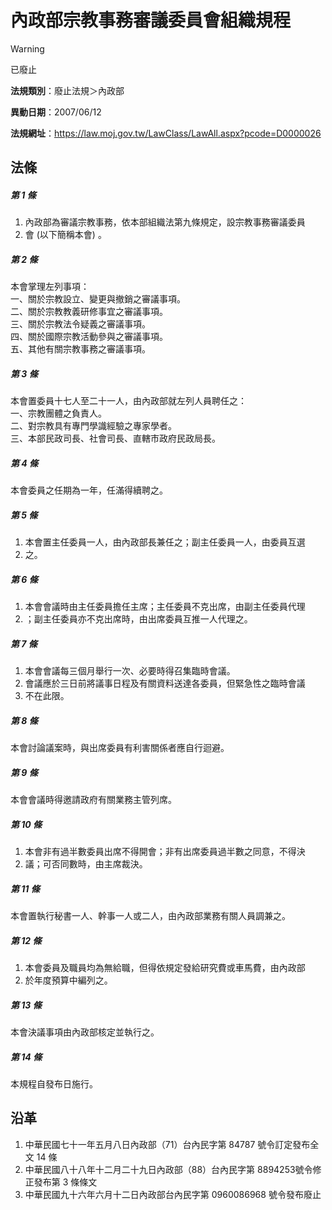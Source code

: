 # 內政部宗教事務審議委員會組織規程
> [!WARNING]
> 已廢止

**法規類別**：廢止法規＞內政部

**異動日期**：2007/06/12  

**法規網址**：https://law.moj.gov.tw/LawClass/LawAll.aspx?pcode=D0000026



## 法條
##### 第 1 條
1. 內政部為審議宗教事務，依本部組織法第九條規定，設宗教事務審議委員
1. 會 (以下簡稱本會) 。

##### 第 2 條
本會掌理左列事項：  
一、關於宗教設立、變更與撤銷之審議事項。  
二、關於宗教教義研修事宜之審議事項。  
三、關於宗教法令疑義之審議事項。  
四、關於國際宗教活動參與之審議事項。  
五、其他有關宗教事務之審議事項。

##### 第 3 條
本會置委員十七人至二十一人，由內政部就左列人員聘任之：  
一、宗教團體之負責人。  
二、對宗教具有專門學識經驗之專家學者。  
三、本部民政司長、社會司長、直轄市政府民政局長。

##### 第 4 條
本會委員之任期為一年，任滿得續聘之。

##### 第 5 條
1. 本會置主任委員一人，由內政部長兼任之；副主任委員一人，由委員互選
1. 之。

##### 第 6 條
1. 本會會議時由主任委員擔任主席；主任委員不克出席，由副主任委員代理
1. ；副主任委員亦不克出席時，由出席委員互推一人代理之。

##### 第 7 條
1. 本會會議每三個月舉行一次、必要時得召集臨時會議。
1. 會議應於三日前將議事日程及有關資料送達各委員，但緊急性之臨時會議
1. 不在此限。

##### 第 8 條
本會討論議案時，與出席委員有利害關係者應自行迴避。

##### 第 9 條
本會會議時得邀請政府有關業務主管列席。

##### 第 10 條
1. 本會非有過半數委員出席不得開會；非有出席委員過半數之同意，不得決
1. 議；可否同數時，由主席裁決。

##### 第 11 條
本會置執行秘書一人、幹事一人或二人，由內政部業務有關人員調兼之。

##### 第 12 條
1. 本會委員及職員均為無給職，但得依規定發給研究費或車馬費，由內政部
1. 於年度預算中編列之。

##### 第 13 條
本會決議事項由內政部核定並執行之。

##### 第 14 條
本規程自發布日施行。

## 沿革
1. 中華民國七十一年五月八日內政部（71）台內民字第 84787  號令訂定發布全文 14 條
1. 中華民國八十八年十二月二十九日內政部（88）台內民字第 8894253號令修正發布第 3  條條文
1. 中華民國九十六年六月十二日內政部台內民字第 0960086968 號令發布廢止
